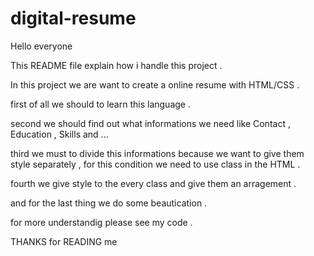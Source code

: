# digital-resume

Hello everyone

This README file explain how i handle this project .

In this project we are want to create a online resume with HTML/CSS .

first of all we should to learn this language .

second we should find out what informations we need like Contact , Education , Skills and ...

third we must to divide this informations because we want to give them style separately , for this condition we need to use class in the HTML .

fourth we give style to the every class and give them an arragement .

and for the last thing we do some beautication .

for more understandig please see my code .

THANKS for READING me 